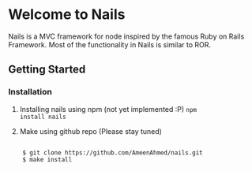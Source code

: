# Welcome to Nails #

Nails is a MVC framework for node inspired by the famous Ruby on Rails Framework. Most of the functionality
in Nails is similar to ROR.

## Getting Started ##

### Installation ###

1. Installing nails using npm (not yet implemented :P)
	<code>npm install nails</code>
    
2. Make using github repo (Please stay tuned)
<code>
	$ git clone https://github.com/AmeenAhmed/nails.git
	$ make install
</code>